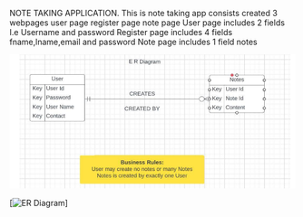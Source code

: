 NOTE TAKING APPLICATION.
This is note taking app consists created 3 webpages 
user page
register page
note page
User page includes 2 fields I.e Username and password
Register page includes 4 fields fname,lname,email and password
Note page includes 1 field notes

<img src="ER diagram.png" width="600"/>

[![ER Diagram](/public/images/ER%20diagram.png)]
